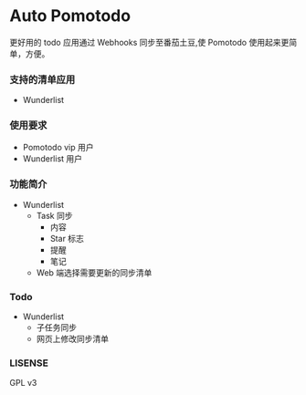 # Auto Pomotodo
更好用的 todo 应用通过 Webhooks 同步至番茄土豆,使 Pomotodo 使用起来更简单，方便。
### 支持的清单应用
- Wunderlist

### 使用要求

- Pomotodo vip 用户
- Wunderlist 用户

### 功能简介

- Wunderlist
    - Task 同步
        - 内容
        - Star 标志
        - 提醒
        - 笔记
    - Web 端选择需要更新的同步清单

### Todo
- Wunderlist
    - 子任务同步
    - 网页上修改同步清单

### LISENSE

GPL v3
